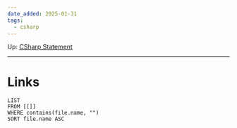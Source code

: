 ```yaml
---
date_added: 2025-01-31
tags:
  - csharp
---
```

Up: [CSharp Statement](CSharp%20Statement.md)
___
 
# Links
```dataview
LIST
FROM [[]]
WHERE contains(file.name, "")
SORT file.name ASC
```
